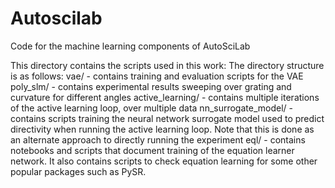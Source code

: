 # Autoscilab
Code for the machine learning components of AutoSciLab

This directory contains the scripts used in this work:
The directory structure is as follows:
vae/ - contains training and evaluation scripts for the VAE
poly_slm/ - contains experimental results sweeping over grating and curvature for different angles
active_learning/ - contains multiple iterations of the active learning loop, over multiple data 
nn_surrogate_model/ - contains scripts training the neural network surrogate model used to predict directivity when running the active learning loop. Note that this is done as an alternate approach to directly running the experiment
eql/ - contains notebooks and scripts that document training of the equation learner network. It also contains scripts to check equation learning for some other popular packages such as PySR.
